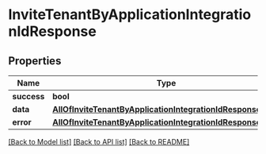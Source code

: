 # InviteTenantByApplicationIntegrationIdResponse

## Properties
Name | Type | Description | Notes
------------ | ------------- | ------------- | -------------
**success** | **bool** |  | [optional] 
**data** | [**AllOfInviteTenantByApplicationIntegrationIdResponseData**](AllOfInviteTenantByApplicationIntegrationIdResponseData.md) |  | [optional] 
**error** | [**AllOfInviteTenantByApplicationIntegrationIdResponseError**](AllOfInviteTenantByApplicationIntegrationIdResponseError.md) |  | [optional] 

[[Back to Model list]](../../README.md#documentation-for-models) [[Back to API list]](../../README.md#documentation-for-api-endpoints) [[Back to README]](../../README.md)

